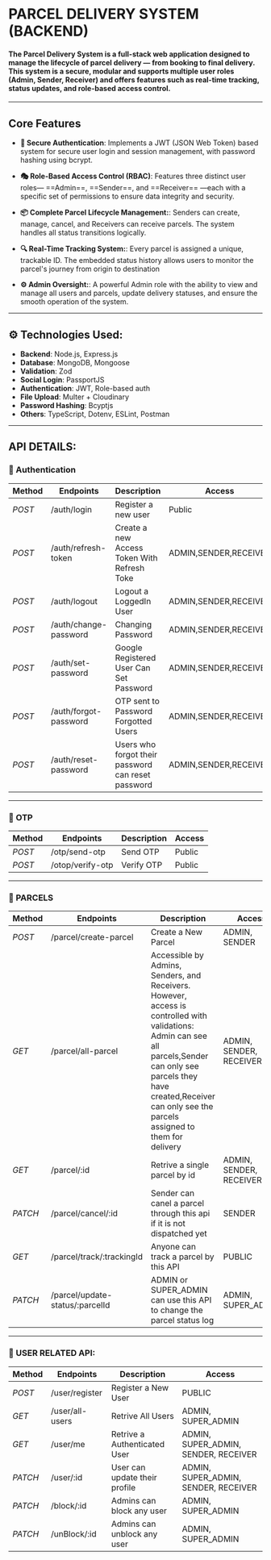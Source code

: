 # PARCEL DELIVERY SYSTEM (BACKEND)

#### The **Parcel Delivery System** is a full-stack web application designed to manage the lifecycle of parcel delivery — from booking to final delivery. This system is a secure, modular and supports multiple user roles (Admin, Sender, Receiver) and offers features such as real-time tracking, status updates, and role-based access control.

---

## Core Features

- **🔐 Secure Authentication**: Implements a JWT (JSON Web Token) based system for secure user login and session management, with password hashing using bcrypt.

- **🎭 Role-Based Access Control (RBAC)**: Features three distinct user roles— ==Admin==, ==Sender==, and ==Receiver== —each with a specific set of permissions to ensure data integrity and security.

- **📦 Complete Parcel Lifecycle Management:**: Senders can create, manage, cancel, and Receivers can receive parcels. The system handles all status transitions logically.

- **🔍 Real-Time Tracking System:**: Every parcel is assigned a unique, trackable ID. The embedded status history allows users to monitor the parcel's journey from origin to destination

- **⚙️ Admin Oversight:**: A powerful Admin role with the ability to view and manage all users and parcels, update delivery statuses, and ensure the smooth operation of the system.

---

## ⚙️ Technologies Used:

- **Backend**: Node.js, Express.js
- **Database**: MongoDB, Mongoose
- **Validation**: Zod
- **Social Login**: PassportJS
- **Authentication**: JWT, Role-based auth
- **File Upload**: Multer + Cloudinary
- **Password Hashing**: Bcyptjs
- **Others**: TypeScript, Dotenv, ESLint, Postman

---

## API DETAILS:

### 🔐 Authentication

| **Method** | **Endpoints**         | **Description**                                    | **Access**            |
| ---------- | --------------------- | -------------------------------------------------- | --------------------- |
| _POST_     | /auth/login           | Register a new user                                | Public                |
| _POST_     | /auth/refresh-token   | Create a new Access Token With Refresh Toke        | ADMIN,SENDER,RECEIVER |
| _POST_     | /auth/logout          | Logout a LoggedIn User                             | ADMIN,SENDER,RECEIVER |
| _POST_     | /auth/change-password | Changing Password                                  | ADMIN,SENDER,RECEIVER |
| _POST_     | /auth/set-password    | Google Registered User Can Set Password            | ADMIN,SENDER,RECEIVER |
| _POST_     | /auth/forgot-password | OTP sent to Password Forgotted Users               | ADMIN,SENDER,RECEIVER |
| _POST_     | /auth/reset-password  | Users who forgot their password can reset password | ADMIN,SENDER,RECEIVER |

---

### 🔐 OTP

| **Method** | **Endpoints**    | **Description** | **Access** |
| ---------- | ---------------- | --------------- | ---------- |
| _POST_     | /otp/send-otp    | Send OTP        | Public     |
| _POST_     | /otop/verify-otp | Verify OTP      | Public     |

---

### 🔐 PARCELS

| **Method** | **Endpoints**                   | **Description**                                                                                                                                                                                                                       | **Access**              |
| ---------- | ------------------------------- | ------------------------------------------------------------------------------------------------------------------------------------------------------------------------------------------------------------------------------------- | ----------------------- |
| _POST_     | /parcel/create-parcel           | Create a New Parcel                                                                                                                                                                                                                   | ADMIN, SENDER           |
| _GET_      | /parcel/all-parcel              | Accessible by Admins, Senders, and Receivers. However, access is controlled with validations: Admin can see all parcels,Sender can only see parcels they have created,Receiver can only see the parcels assigned to them for delivery | ADMIN, SENDER, RECEIVER |
| _GET_      | /parcel/:id                     | Retrive a single parcel by id                                                                                                                                                                                                         | ADMIN, SENDER, RECEIVER |
| _PATCH_    | /parcel/cancel/:id              | Sender can canel a parcel through this api if it is not dispatched yet                                                                                                                                                                | SENDER                  |
| _GET_      | /parcel/track/:trackingId       | Anyone can track a parcel by this API                                                                                                                                                                                                 | PUBLIC                  |
| _PATCH_    | /parcel/update-status/:parcelId | ADMIN or SUPER_ADMIN can use this API to change the parcel status log                                                                                                                                                                 | ADMIN, SUPER_ADMIN      |

---

### 🔐 USER RELATED API:

| **Method** | **Endpoints**   | **Description**               | **Access**                           |
| ---------- | --------------- | ----------------------------- | ------------------------------------ |
| _POST_     | /user/register  | Register a New User           | PUBLIC                               |
| _GET_      | /user/all-users | Retrive All Users             | ADMIN, SUPER_ADMIN                   |
| _GET_      | /user/me        | Retrive a Authenticated User  | ADMIN, SUPER_ADMIN, SENDER, RECEIVER |
| _PATCH_    | /user/:id       | User can update their profile | ADMIN, SUPER_ADMIN, SENDER, RECEIVER |
| _PATCH_    | /block/:id      | Admins can block any user     | ADMIN, SUPER_ADMIN                   |
| _PATCH_    | /unBlock/:id    | Admins can unblock any user   | ADMIN, SUPER_ADMIN                   |
